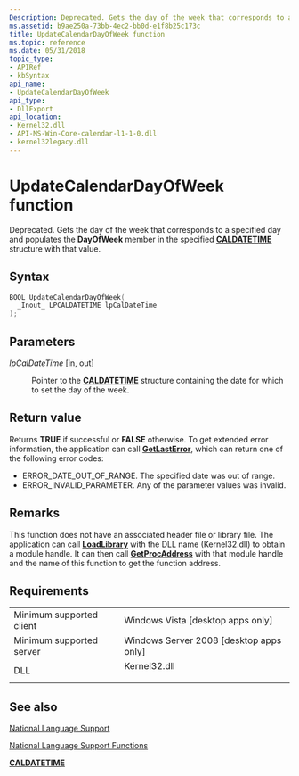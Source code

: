 ```yaml
---
Description: Deprecated. Gets the day of the week that corresponds to a specified day and populates the DayOfWeek member in the specified CALDATETIME structure with that value.
ms.assetid: b9ae250a-73bb-4ec2-bb0d-e1f8b25c173c
title: UpdateCalendarDayOfWeek function
ms.topic: reference
ms.date: 05/31/2018
topic_type: 
- APIRef
- kbSyntax
api_name: 
- UpdateCalendarDayOfWeek
api_type: 
- DllExport
api_location: 
- Kernel32.dll
- API-MS-Win-Core-calendar-l1-1-0.dll
- kernel32legacy.dll
---
```


# UpdateCalendarDayOfWeek function

Deprecated. Gets the day of the week that corresponds to a specified day and populates the **DayOfWeek** member in the specified [**CALDATETIME**](caldatetime.md) structure with that value.

## Syntax


```C++
BOOL UpdateCalendarDayOfWeek(
  _Inout_ LPCALDATETIME lpCalDateTime
);
```



## Parameters

<dl> <dt>

*lpCalDateTime* \[in, out\]
</dt> <dd>

Pointer to the [**CALDATETIME**](caldatetime.md) structure containing the date for which to set the day of the week.

</dd> </dl>

## Return value

Returns **TRUE** if successful or **FALSE** otherwise. To get extended error information, the application can call [**GetLastError**](https://msdn.microsoft.com/library/ms679360(v=VS.85).aspx), which can return one of the following error codes:

-   ERROR\_DATE\_OUT\_OF\_RANGE. The specified date was out of range.
-   ERROR\_INVALID\_PARAMETER. Any of the parameter values was invalid.

## Remarks

This function does not have an associated header file or library file. The application can call [**LoadLibrary**](https://msdn.microsoft.com/library/ms684175(v=VS.85).aspx) with the DLL name (Kernel32.dll) to obtain a module handle. It can then call [**GetProcAddress**](https://msdn.microsoft.com/library/ms683212(v=VS.85).aspx) with that module handle and the name of this function to get the function address.

## Requirements



|                                     |                                                                                         |
|-------------------------------------|-----------------------------------------------------------------------------------------|
| Minimum supported client<br/> | Windows Vista \[desktop apps only\]<br/>                                          |
| Minimum supported server<br/> | Windows Server 2008 \[desktop apps only\]<br/>                                    |
| DLL<br/>                      | <dl> <dt>Kernel32.dll</dt> </dl> |



## See also

<dl> <dt>

[National Language Support](national-language-support.md)
</dt> <dt>

[National Language Support Functions](national-language-support-functions.md)
</dt> <dt>

[**CALDATETIME**](caldatetime.md)
</dt> </dl>

 

 




